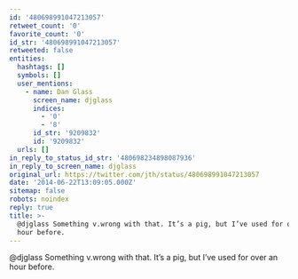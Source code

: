 ```yaml
---
id: '480698991047213057'
retweet_count: '0'
favorite_count: '0'
id_str: '480698991047213057'
retweeted: false
entities:
  hashtags: []
  symbols: []
  user_mentions:
    - name: Dan Glass
      screen_name: djglass
      indices:
        - '0'
        - '8'
      id_str: '9209832'
      id: '9209832'
  urls: []
in_reply_to_status_id_str: '480698234898087936'
in_reply_to_screen_name: djglass
original_url: https://twitter.com/jth/status/480698991047213057
date: '2014-06-22T13:09:05.000Z'
sitemap: false
robots: noindex
reply: true
title: >-
  @djglass Something v.wrong with that. It’s a pig, but I’ve used for over an
  hour before.
---
```


@djglass Something v.wrong with that. It’s a pig, but I’ve used for over an hour before.